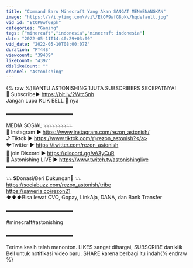 ```yaml
---
title: "Command Baru Minecraft Yang Akan SANGAT MENYENANGKAN"
image: "https:\/\/i.ytimg.com\/vi\/EtOP9wfG8pk\/hqdefault.jpg"
vid_id: "EtOP9wfG8pk"
categories: "Gaming"
tags: ["minercaft","indonesia","minecraft indonesia"]
date: "2022-05-11T14:40:29+03:00"
vid_date: "2022-05-10T08:00:07Z"
duration: "PT44S"
viewcount: "39439"
likeCount: "4397"
dislikeCount: ""
channel: "Astonishing"
---
```

{% raw %}BANTU ASTONISHING 1JUTA SUBSCRIBERS SECEPATNYA!<br />🔔 Subscribe►  <a rel="nofollow" target="blank" href="https://bit.ly/2WtcSnh">https://bit.ly/2WtcSnh</a><br />Jangan Lupa KLIK BELL 🔔 nya<br /><br />▬▬▬▬▬▬▬▬▬▬▬▬▬<br /><br />MEDIA SOSIAL ⤵️⤵️⤵️⤵️⤵️⤵️⤵️⤵️⤵️⤵️<br />📸 Instagram ► <a rel="nofollow" target="blank" href="https://www.instagram.com/rezon_astonish/">https://www.instagram.com/rezon_astonish/</a><br />♪ Tiktok ► <a rel="nofollow" target="blank" href="https://www.tiktok.com/@rezon_astonish?">https://www.tiktok.com/@rezon_astonish?</a><br />🐦Twitter ► <a rel="nofollow" target="blank" href="https://twitter.com/rezon_astonish">https://twitter.com/rezon_astonish</a><br />💬 join Discord ► <a rel="nofollow" target="blank" href="https://discord.gg/vA3yCuR">https://discord.gg/vA3yCuR</a><br />🔴 Astonishing LIVE ► <a rel="nofollow" target="blank" href="https://www.twitch.tv/astonishinglive">https://www.twitch.tv/astonishinglive</a><br />▬▬▬▬▬▬▬▬▬▬▬▬▬<br /><br />⤵️⤵️ 💲Donasi/Beri Dukungan👊 ⤵️⤵️<br /><a rel="nofollow" target="blank" href="https://sociabuzz.com/rezon_astonish/tribe">https://sociabuzz.com/rezon_astonish/tribe</a><br /><a rel="nofollow" target="blank" href="https://saweria.co/rezon21">https://saweria.co/rezon21</a><br />⬆️⬆️⬆️Bisa lewat OVO, Gopay, LinkAja, DANA, dan Bank Transfer<br /><br />▬▬▬▬▬▬▬▬▬▬▬▬▬<br /><br />#minecraft#astonishing<br /><br />▬▬▬▬▬▬▬▬▬▬▬▬▬<br /><br />Terima kasih telah menonton. LIKES sangat dihargai, SUBSCRIBE dan klik Bell untuk notifikasi video baru. SHARE karena berbagi itu indah{% endraw %}
